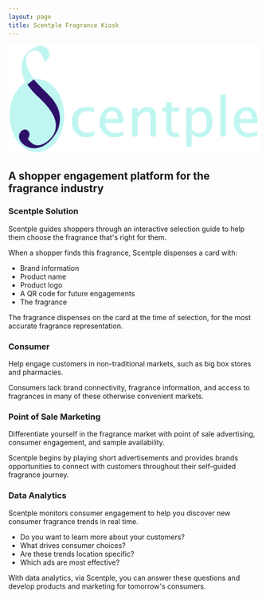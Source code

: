 ```yaml
---
layout: page
title: Scentple Fragrance Kiosk
---
```


<div class='scentple container'>
  <div class="row">
		<div class="col-md-4">
      <img
        class='scentple-logo'
        src="/photos/scentple_logo.png"
        aria-hidden="true"
      />
		</div>
	</div>
  <div class="row scentple--top">
    <h2>
      A shopper engagement platform for the fragrance industry
    </h2>
  </div>
	<div class="row scentple--solution">
    <h3>Scentple Solution</h3>
		<p>
			Scentple guides shoppers through an interactive selection guide to help them choose the fragrance that's right for them.
		</p>
    <p>
      When a shopper finds this fragrance, Scentple dispenses a card with:
    </p>
    <ul>
      <li>Brand information</li>
      <li>Product name</li>
      <li>Product logo</li>
      <li>A QR code for future engagements</li>
      <li>The fragrance</li>
    </ul>
    <p>
      The fragrance dispenses on the card at the time of selection, for the most accurate fragrance representation.
    </p>
	</div>
	<div class="row scentple--consumer">
    <h3>Consumer</h3>
		<p>
			Help engage customers in non-traditional markets, such as big box stores and pharmacies.
		</p>
    <p>
      Consumers lack brand connectivity, fragrance information, and access to fragrances in many of these otherwise convenient markets.
    </p>
	</div>
	<div class="row scentple--marketing">
    <h3>Point of Sale Marketing</h3>
		<p>
			Differentiate yourself in the fragrance market with point of sale advertising, consumer engagement, and sample availability.
		</p>
		<p>
			Scentple begins by playing short advertisements and provides brands opportunities to connect with customers throughout their self-guided fragrance journey.
		</p>
	</div>
	<div class="row scentple--analytics">
    <h3>Data Analytics</h3>
		<p>
			Scentple monitors consumer engagement to help you discover new consumer fragrance trends in real time.  
		</p>
    <ul>
      <li>
        Do you want to learn more about your customers?
      </li>
      <li>
        What drives consumer choices?
      </li>
      <li>
        Are these trends location specific?
      </li>
      <li>
        Which ads are most effective?
      </li>
    </ul>
    <p>
      With data analytics, via Scentple, you can answer these questions and develop products and marketing for tomorrow's consumers.
    </p>
	</div>
</div>

